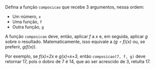Defina a função `composicao` que recebe 3 argumentos, nessa ordem:

* Um número, `x`
* Uma função, `f`
* Outra função, `g`

A função `composicao` deve, então, aplicar _f_ a _x_ e, em seguida, aplicar _g_ sobre o resultado. Matematicamente, isso equivale a _(g ∘ f)(x)_ ou, se preferir, _g(f(x))_.

Por exemplo, se _f(x)=2x_ e _g(x)=x+3_, então `composicao(7, f, g)` deve retornar 17, pois o dobro de 7 é 14, que ao ser acrescido de 3, retulta 17.
